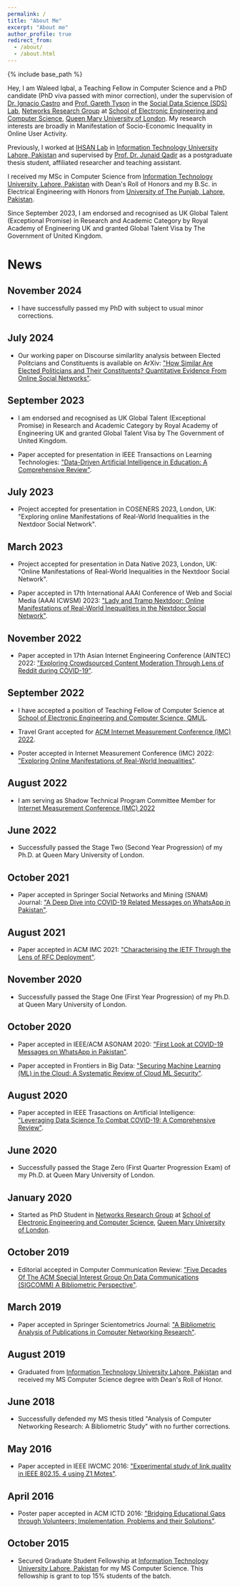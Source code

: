 ```yaml
---
permalink: /
title: "About Me"
excerpt: "About me"
author_profile: true
redirect_from:
  - /about/
  - /about.html
---
```


{% include base_path %}

Hey, I am Waleed Iqbal, a Teaching Fellow in Computer Science and a PhD candidate (PhD viva passed with minor correction), under the supervision of [Dr. Ignacio Castro](https://icastro.info/) and [Prof. Gareth Tyson](http://www.eecs.qmul.ac.uk/~tysong/) in the [Social Data Science (SDS) Lab](https://sds.eecs.qmul.ac.uk), [Networks Research Group](http://networks.eecs.qmul.ac.uk) at [School of Electronic Engineering and Computer Science](https://www.eecs.qmul.ac.uk/), [Queen Mary University of London](https://www.qmul.ac.uk/). My research interests are broadly in Manifestation of Socio-Economic Inequality in Online User Activity.

Previously, I worked at [IHSAN Lab](http://ihsanlab.itu.edu.pk/) in [Information Technology University Lahore, Pakistan](https://itu.edu.pk/) and supervised by [Prof. Dr. Junaid Qadir](http://qufaculty.qu.edu.qa/jqadir/) as a postgraduate thesis student, affiliated researcher and teaching assistant.

I received my MSc in Computer Science from [Information Technology University, Lahore, Pakistan](https://itu.edu.pk/) with Dean's Roll of Honors and my B.Sc. in Electrical Engineering with Honors from [University of The Punjab, Lahore, Pakistan](https://pu.edu.pk/).

Since September 2023, I am endorsed and recognised as UK Global Talent (Exceptional Promise) in Research and Academic Category by Royal Academy of Engineering UK and granted Global Talent Visa by The Government of United Kingdom.

# News
## November 2024
* I have successfully passed my PhD with subject to usual minor corrections.

## July 2024
* Our working paper on Discourse similarlity analysis between Elected Politcians and Constituents is available on ArXiv: ["How Similar Are Elected Politicians and Their Constituents? Quantitative Evidence From Online Social Networks"](https://arxiv.org/pdf/2407.03255).

## September 2023
* I am endorsed and recognised as UK Global Talent (Exceptional Promise) in Research and Academic Category by Royal Academy of Engineering UK and granted Global Talent Visa by The Government of United Kingdom.

* Paper accepted for presentation in IEEE Transactions on Learning Technologies: ["Data-Driven Artificial Intelligence in Education: A Comprehensive Review"](https://ieeexplore.ieee.org/abstract/document/10247566).

## July 2023
* Project accepted for presentation in COSENERS 2023, London, UK: "Exploring online Manifestations of Real-World Inequalities in the Nextdoor Social Network".

## March 2023
* Project accepted for presentation in Data Native 2023, London, UK: "Online Manifestations of Real-World Inequalities in the Nextdoor Social Network".

* Paper accepted in 17th International AAAI Conference of Web and Social Media (AAAI ICWSM) 2023: ["Lady and Tramp Nextdoor: Online Manifestations of Real-World Inequalities in the Nextdoor Social Network"](https://arxiv.org/pdf/2304.05232.pdf).

## November 2022
* Paper accepted in 17th Asian Internet Engineering Conference (AINTEC) 2022: ["Exploring Crowdsourced Content Moderation Through Lens of Reddit during COVID-19"](https://dl.acm.org/doi/10.1145/3570748.3570753).

## September 2022
* I have accepted a position of Teaching Fellow of Computer Science at [School of Electronic Engineering and Computer Science, QMUL](https://eecs.qmul.ac.uk). 

* Travel Grant accepted for [ACM Internet Measurement Conference (IMC) 2022](https://conferences.sigcomm.org/imc/2022/).

* Poster accepted in Internet Measurement Conference (IMC) 2022: ["Exploring Online Manifestations of Real-World Inequalities"](https://dl.acm.org/doi/10.1145/3517745.3563027).

## August 2022
* I am serving as Shadow Technical Program Committee Member for [Internet Measurement Conference (IMC) 2022](https://imc22shadowtpc.hotcrp.com/users/pc)

## June 2022
* Successfully passed the Stage Two (Second Year Progression) of my Ph.D. at Queen Mary University of London.

## October 2021
* Paper accepted in Springer Social Networks and Mining (SNAM) Journal: ["A Deep Dive into COVID-19 Related Messages on WhatsApp in Pakistan"](https://www.eecs.qmul.ac.uk/~tysong/files/SNAM22.pdf).

## August 2021
* Paper accepted in ACM IMC 2021: ["Characterising the IETF Through the Lens of RFC Deployment"](https://eprints.gla.ac.uk/250206/2/250206.pdf).

## November 2020
* Successfully passed the Stage One (First Year Progression) of my Ph.D. at Queen Mary University of London.

## October 2020
* Paper accepted in IEEE/ACM ASONAM 2020: ["First Look at COVID-19 Messages on WhatsApp in Pakistan"](https://ieeexplore.ieee.org/abstract/document/9381360).

* Paper accepted in Frontiers in Big Data: ["Securing Machine Learning (ML) in the Cloud: A Systematic Review of Cloud ML Security"](https://www.ncbi.nlm.nih.gov/pmc/articles/PMC7931962/pdf/fdata-03-587139.pdf).

## August 2020
* Paper accepted in IEEE Trasactions on Artificial Intelligence: ["Leveraging Data Science To Combat COVID-19: A Comprehensive Review"](https://ieeexplore.ieee.org/ielaam/9078688/9271839/9184922-aam.pdf).

## June 2020
* Successfully passed the Stage Zero (First Quarter Progression Exam) of my Ph.D. at Queen Mary University of London.

## January 2020
* Started as PhD Student in [Networks Research Group](http://networks.eecs.qmul.ac.uk) at [School of Electronic Engineering and Computer Science](https://www.eecs.qmul.ac.uk/), [Queen Mary University of London](https://www.qmul.ac.uk/).

## October 2019
* Editorial accepted in Computer Communication Review: ["Five Decades Of The ACM Special Interest Group On Data Communications (SIGCOMM) A Bibliometric Perspective"](https://ccronline.sigcomm.org/wp-content/uploads/2019/10/acmdl19-334.pdf).

## March 2019
* Paper accepted in Springer Scientometrics Journal: ["A Bibliometric Analysis of Publications in Computer Networking Research"](https://arxiv.org/pdf/1903.01517).

## August 2019
* Graduated from [Information Technology University Lahore, Pakistan](https://itu.edu.pk/) and received my MS Computer Science degree with Dean's Roll of Honor.

## June 2018
* Successfully defended my MS thesis titled "Analysis of Computer Networking Research: A Bibliometric Study" with no further corrections.

## May 2016
* Paper accepted in IEEE IWCMC 2016: ["Experimental study of link quality in IEEE 802.15. 4 using Z1 Motes"](https://www.researchgate.net/profile/Waleed_Iqbal/publication/308811406_Experimental_study_of_link_quality_in_IEEE_802154_using_Z1_Motes/links/5bda57d0a6fdcc3a8db3e2be/Experimental-study-of-link-quality-in-IEEE-802154-using-Z1-Motes.pdf).

## April 2016
* Poster paper accepted in ACM ICTD 2016: ["Bridging Educational Gaps through Volunteers; Implementation, Problems and their Solutions"](https://www.researchgate.net/profile/Waleed_Iqbal/publication/303542794_Bridging_Educational_Gaps_through_Volunteers_Implementation_Problems_and_Their_Solutions/links/5a3986d7aca2728e698788c6/Bridging-Educational-Gaps-through-Volunteers-Implementation-Problems-and-Their-Solutions.pdf).

## October 2015
* Secured Graduate Student Fellowship at [Information Technology University Lahore, Pakistan](https://itu.edu.pk/) for my MS Computer Science. This fellowship is grant to top 15% students of the batch.
